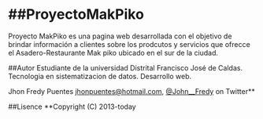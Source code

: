 ##ProyectoMakPiko
===============

Proyecto MakPiko es una pagina web desarrollada con el objetivo de brindar información a clientes 
sobre los prodcutos y servicios que ofrecce el Asadero-Restaurante Mak piko ubicado en el sur de la ciudad.


##Autor
Estudiante de la universidad Distrital Francisco José de Caldas.
Tecnologia en sistematizacion de datos.
Desarrollo web.

Jhon Fredy Puentes jhonpuentes@hotmail.com, [@John__Fredy](https://twitter.com/John__Fredy) on Twitter**

##Lisence
**Copyright (C) 2013-today 
